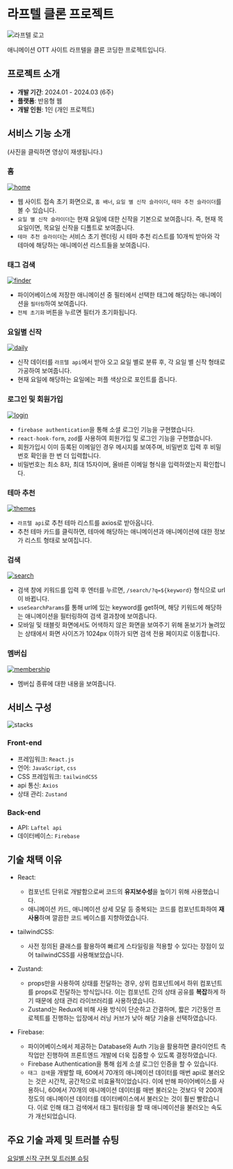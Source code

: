 # 라프텔 클론 프로젝트
![라프텔 로고](https://play-lh.googleusercontent.com/w8xd-eZ2_G9YnS4q6ITfoCzWOnXTE2gNqje5j8j_GQVAB6l7Mnr20mfCwi92dLa7cQ)

애니메이션 OTT 사이트 라프텔을 클론 코딩한 프로젝트입니다.

## 프로젝트 소개
- **개발 기간**: 2024.01 - 2024.03 (6주)<br />
- **플랫폼**: 반응형 웹 <br />
- **개발 인원**: 1인 (개인 프로젝트) <br />

## 서비스 기능 소개
(사진을 클릭하면 영상이 재생됩니다.)
### 홈 <br />
[![home](src/assets/test/home.png)](https://drive.google.com/file/d/1y1_cO3bdLhjjPUpcGpNZdJ6oqOzhrWjg/view?usp=sharing)
- 웹 사이트 접속 초기 화면으로, `홈 배너`, `요일 별 신작 슬라이더`, `테마 추천 슬라이더`를 볼 수 있습니다. 
- `요일 별 신작 슬라이더`는 현재 요일에 대한 신작을 기본으로 보여줍니다. 즉, 현재 목요일이면, 목요일 신작을 디폴트로 보여줍니다.
- `테마 추천 슬라이더`는 서비스 초기 렌더링 시 테마 추천 리스트를 10개씩 받아와 각 테마에 해당하는 애니메이션 리스트들을 보여줍니다. 


### 태그 검색 <br />
[![finder](src/assets/test/finder.png)](https://drive.google.com/file/d/1JG4lj9Sc_G73EXhEBzDMhfZC3qgM098Q/view?usp=sharing)
- 파이어베이스에 저장한 애니메이션 중 필터에서 선택한 태그에 해당하는 애니메이션을 `필터링`하여 보여줍니다.
- `전체 초기화` 버튼을 누르면 필터가 초기화됩니다.

### 요일별 신작 <br />
[![daily](src/assets/test/daily.png)](https://drive.google.com/file/d/1NdGfoCEffkecDrNeOtYPc_hOOQBHF7M4/view?usp=sharing)
- 신작 데이터를 `라프텔 api`에서 받아 오고 요일 별로 분류 후, 각 요일 별 신작 형태로 가공하여 보여줍니다.
- 현재 요일에 해당하는 요일에는 퍼플 색상으로 포인트를 줍니다.

### 로그인 및 회원가입 <br />
[![login](src/assets/test/login.png)](https://drive.google.com/file/d/12GJ-LXranUDqSEyvXkiazx4FHxsUpGC2/view?usp=sharing)
- `firebase authentication`을 통해 소셜 로그인 기능을 구현했습니다.
- `react-hook-form`, `zod`를 사용하여 회원가입 및 로그인 기능을 구현했습니다. 
- 회원가입시 이미 등록된 이메일인 경우 메시지를 보여주며, 비밀번호 입력 후 비밀번호 확인을 한 번 더 입력합니다.
- 비밀번호는 최소 8자, 최대 15자이며, 올바른 이메일 형식을 입력하였는지 확인합니다.  

### 테마 추천 <br />
[![themes](src/assets/test/themes.png)](https://drive.google.com/file/d/1GHLbF2jwXyZrf0wxkTgOcpCGv3rcOE6C/view?usp=sharing)
- `라프텔 api`로 추천 테마 리스트를 axios로 받아옵니다. 
- 추천 테마 카드를 클릭하면, 테마에 해당하는 애니메이션과 애니메이션에 대한 정보가 리스트 형태로 보여집니다. 

### 검색 <br />
[![search](src/assets/test/search.png)](https://drive.google.com/file/d/1lcIrFjnpG2p3gpCSp19ZnY5nQvYAofSl/view?usp=sharing)
- 검색 창에 키워드를 입력 후 엔터를 누르면, `/search/?q=${keyword}` 형식으로 url이 바뀝니다. 
- `useSearchParams`를 통해 url에 있는 keyword를 get하며, 해당 키워드에 해당하는 애니메이션을 필터링하여 검색 결과창에 보여줍니다. 
- 모바일 및 태블릿 화면에서도 어색하지 않은 화면을 보여주기 위해 돋보기가 눌려있는 상태에서 화면 사이즈가 1024px 이하가 되면 검색 전용 페이지로 이동합니다. 

### 멤버십 <br />
[![membership](src/assets/test/membership.png)](https://drive.google.com/file/d/1DyfxgTqzwXksZLVb98ZkE-SH_bovTr46/view?usp=sharing)
- 멤버십 종류에 대한 내용을 보여줍니다. 


## 서비스 구성
![stacks](src/assets/stacks.png)
### **Front-end** <br />
- 프레임워크: `React.js` <br />
- 언어: `JavaScript`, `css` <br />
- CSS 프레임워크: `tailwindCSS` <br />
- api 통신: `Axios` <br />
- 상태 관리: `Zustand` <br />

### **Back-end** <br />
- API: `Laftel api` <br />
- 데이터베이스: `Firebase` <br />

## 기술 채택 이유
- React: 
    - 컴포넌트 단위로 개발함으로써 코드의 **유지보수성**을 높이기 위해 사용했습니다. 
    - 애니메이션 카드, 애니메이션 상세 모달 등 중복되는 코드를 컴포넌트화하여 **재사용**하며 깔끔한 코드 베이스를 지향하였습니다. 

- tailwindCSS:
    - 사전 정의된 클래스를 활용하여 빠르게 스타일링을 적용할 수 있다는 장점이 있어 tailwindCSS를 사용해보았습니다.

- Zustand:
    - props만을 사용하여 상태를 전달하는 경우, 상위 컴포넌트에서 하위 컴포넌트를 props로 전달하는 방식입니다. 이는 컴포넌트 간의 상태 공유를 **복잡**하게 하기 때문에 상태 관리 라이브러리를 사용하였습니다. 
    - Zustand는 Redux에 비해 사용 방식이 단순하고 간결하며, 짧은 기간동안 프로젝트를 진행하는 입장에서 러닝 커브가 낮아 해당 기술을 선택하였습니다. 

- Firebase:
    - 파이어베이스에서 제공하는 Database와 Auth 기능을 활용하면 클라이언트 측 작업만 진행하여 프론트엔드 개발에 더욱 집중할 수 있도록 결정하였습니다.  
    - Firebase Authentication을 통해 쉽게 소셜 로그인 인증을 할 수 있습니다.  
    - `태그 검색`을 개발할 때, 60에서 70개의 애니메이션 데이터를 매번 api로 불러오는 것은 시간적, 공간적으로 비효율적이었습니다. 이에 반해 파이어베이스를 사용하니, 60에서 70개의 애니메이션 데이터를 매번 불러오는 것보다 약 200개 정도의 애니메이션 데이터를 데이터베이스에서 불러오는 것이 훨씬 빨랐습니다. 이로 인해 태그 검색에서 태그 필터링을 할 때 애니메이션을 불러오는 속도가 개선되었습니다. 


## 주요 기술 과제 및 트러블 슈팅
[요일별 신작 구현 및 트러블 슈팅](https://github.com/ChunEunyu/laftel-clone-project/wiki/%EC%9A%94%EC%9D%BC-%EB%B3%84-%EC%8B%A0%EC%9E%91-%EA%B8%B0%EB%8A%A5-%EA%B5%AC%ED%98%84)

